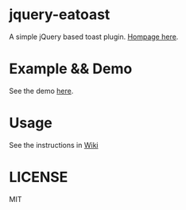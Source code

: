 # jquery-eatoast
A simple jQuery based toast plugin.
[Hompage here](http://hakurouken.github.io/jquery-eatoast/).

# Example && Demo
See the demo [here](http://hakurouken.github.io/jquery-eatoast/example/jquery-eatoast.html).

# Usage
See the instructions in [Wiki](https://github.com/HakurouKen/jquery-eatoast/wiki)

# LICENSE
MIT